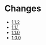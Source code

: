 # Changes

* [1.1.2](changes_1.1.2.md)
* [1.1.1](changes_1.1.1.md)
* [1.1.0](changes_1.1.0.md)
* [1.0.0](changes_1.0.0.md)
